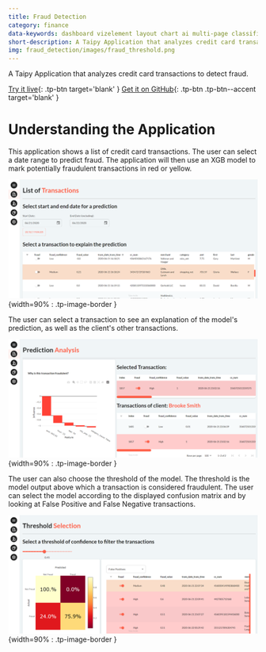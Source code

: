 ```yaml
---
title: Fraud Detection
category: finance
data-keywords: dashboard vizelement layout chart ai multi-page classification
short-description: A Taipy Application that analyzes credit card transactions to detect fraud.
img: fraud_detection/images/fraud_threshold.png
---
```

A Taipy Application that analyzes credit card transactions to detect fraud.

[Try it live](https://fraud-detection.taipy.cloud/Transactions?null=){: .tp-btn target='blank' }
[Get it on GitHub](https://github.com/Avaiga/demo-fraud-detection){: .tp-btn .tp-btn--accent target='blank' }

# Understanding the Application

This application shows a list of credit card transactions. The user can select a date range to
predict fraud. The application will then use an XGB model to mark potentially fraudulent
transactions in red or yellow.

![List of Transactions Page](images/fraud_transactions.png){width=90% : .tp-image-border }

The user can select a transaction to see an explanation of the model's prediction, as well as the client's
other transactions.

![Prediction Explanation Page](images/fraud_explanation.png){width=90% : .tp-image-border }

The user can also choose the threshold of the model. The threshold is the model output
above which a transaction is considered fraudulent. The user can select the model according
to the displayed confusion matrix and by looking at False Positive and False Negative transactions.

![Threshold Selection Page](images/fraud_threshold.png){width=90% : .tp-image-border }
